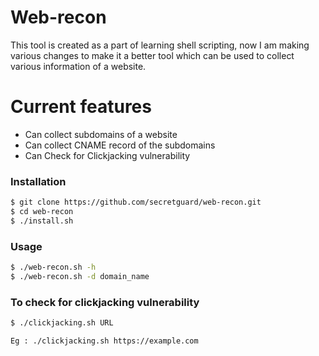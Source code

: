 # Web-recon

This tool is created as a part of learning shell scripting, now I am making various changes to make it a better tool which can be used to collect various information of a website.
# Current features

  - Can collect subdomains of a website
  - Can collect CNAME record of the subdomains
  - Can Check for Clickjacking vulnerability

### Installation

```sh
$ git clone https://github.com/secretguard/web-recon.git
$ cd web-recon
$ ./install.sh
```


### Usage

```sh
$ ./web-recon.sh -h
$ ./web-recon.sh -d domain_name
```



### To check for clickjacking vulnerability

```sh
$ ./clickjacking.sh URL

Eg : ./clickjacking.sh https://example.com
```
